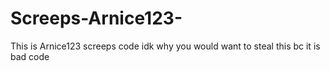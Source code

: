 # Screeps-Arnice123-

This is Arnice123 screeps code
idk why you would want to steal this bc it is bad code
